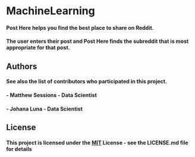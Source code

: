 # MachineLearning

#### Post Here helps you find the best place to share on Reddit.
#### The user enters their post and Post Here finds the subreddit that is most appropriate for that post.

## Authors
#### See also the list of contributors who participated in this project.

#### - Matthew Sessions - Data Scientist
#### - Johana Luna - Data Scientist

## License
#### This project is licensed under the [MIT](https://choosealicense.com/licenses/mit/) License - see the LICENSE.md file for details
